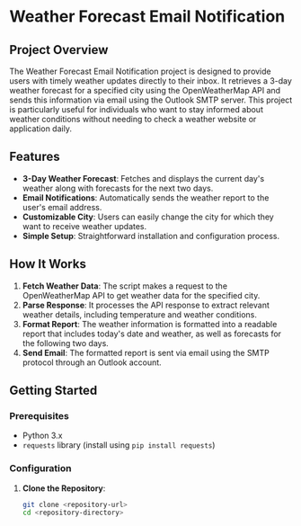 # Weather Forecast Email Notification

## Project Overview
The Weather Forecast Email Notification project is designed to provide users with timely weather updates directly to their inbox. It retrieves a 3-day weather forecast for a specified city using the OpenWeatherMap API and sends this information via email using the Outlook SMTP server. This project is particularly useful for individuals who want to stay informed about weather conditions without needing to check a weather website or application daily.

## Features
- **3-Day Weather Forecast**: Fetches and displays the current day's weather along with forecasts for the next two days.
- **Email Notifications**: Automatically sends the weather report to the user's email address.
- **Customizable City**: Users can easily change the city for which they want to receive weather updates.
- **Simple Setup**: Straightforward installation and configuration process.

## How It Works
1. **Fetch Weather Data**: The script makes a request to the OpenWeatherMap API to get weather data for the specified city.
2. **Parse Response**: It processes the API response to extract relevant weather details, including temperature and weather conditions.
3. **Format Report**: The weather information is formatted into a readable report that includes today's date and weather, as well as forecasts for the following two days.
4. **Send Email**: The formatted report is sent via email using the SMTP protocol through an Outlook account.

## Getting Started

### Prerequisites
- Python 3.x
- `requests` library (install using `pip install requests`)

### Configuration
1. **Clone the Repository**:
   ```bash
   git clone <repository-url>
   cd <repository-directory>
